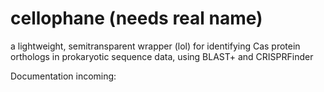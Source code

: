 # cellophane (needs real name)
a lightweight, semitransparent wrapper (lol) for identifying Cas protein orthologs in prokaryotic sequence data, using BLAST+ and CRISPRFinder

Documentation incoming:
